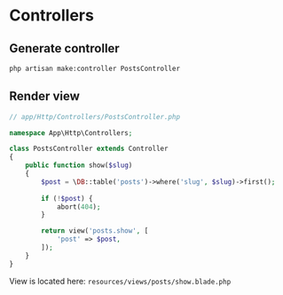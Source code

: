 # Controllers

## Generate controller

```bash
php artisan make:controller PostsController
```

## Render view

```php
// app/Http/Controllers/PostsController.php

namespace App\Http\Controllers;

class PostsController extends Controller
{
    public function show($slug)
    {
        $post = \DB::table('posts')->where('slug', $slug)->first();
        
        if (!$post) {
            abort(404);
        }

        return view('posts.show', [
            'post' => $post,
        ]);
    }
}
```
View is located here: `resources/views/posts/show.blade.php`
